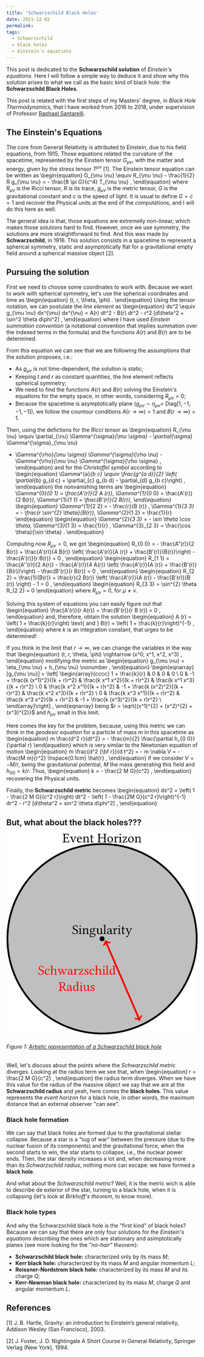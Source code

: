 ```yaml
---
title: 'Schwarzschild Black Holes'
date: 2021-12-02
permalink: 
tags:
  - Schwarzschild
  - black holes
  - Einstein's equations
---
```


This post is dedicated to the **Schwarzschild solution** of _Einstein's equations_. Here I will follow a simple way to deduce it and show why this solution arises to what we call as the basic kind of black hole: the **Schwarzschild Black Holes**.

This post is related with the first steps of my Masters' degree, in _Black Hole Thermodynamics_, that I have worked from 2016 to 2018, under supervision of Professor [Raphael Santarelli](http://lattes.cnpq.br/3591899759824320).

The Einstein's Equations
--------------------------

The core from General Relativity is attributed to Einstein, due to his field equations, from 1915. Those equations related the curvature of the spacetime, represented by the Einstein tensor $G_{\mu \nu}$, with the matter and energy, given by the stress tensor $T^{\mu \nu}$ [1]. The Einstein tensor equation can be written as
\begin{equation}
 G_{\mu \nu} \equiv R_{\mu \nu} - \frac{1}{2} R g_{\mu \nu} = - \frac{8 \pi G}{c^4} T_{\mu \nu} ,
\end{equation}
where $R_{\mu \nu}$ is the Ricci tensor, $R$ is its trace, $g_{\mu \nu}$ is the metric tensor, $G$ is the gravitational constant and $c$ is the speed of light. It is usual to define $G = c = 1$ and recover the Physical units at the end of the computations, and I will do this here as well.

The general idea is that, those equations are extremelly non-linear, which makes those solutions hard to find. However, once we use symmetry, the solutions are more straightforward to find. And this was made by **Schwarzschild**, in 1916. This solution consists in a spacetime to represent a spherical symmetry, static and asymptotically flat for a gravitational empty field around a spherical massive object [2].

Pursuing the solution
--------------------------

First we need to choose some coordinates to work with. Because we want to work with spherical symmetry, let's use the spherical coordinates and time as
\begin{equation}
 (t, r, \theta, \phi) .
\end{equation}
Using the tensor notation, we can postulate the _line element_ as
\begin{equation}
 ds^2 \equiv g_{\mu \nu} dx^{\mu} dx^{\nu} = A(r) dt^2 - B(r) dr^2 - 
 r^2 [d\theta^2 + \sin^2 \theta d\phi^2] ,
\end{equation}
where I have used _Einstein summation convention_ (a notational convention that implies summation over the indexed terms in the formula) and the functions $A (r)$ and $B (r)$ are to be determined.

From this equation we can see that we are following the assumptions that the solution proposes, i.e.:
 * As $g_{\mu \nu}$ is not time-dependent, the solution is static;
 * Keeping $t$ and $r$ as constant quantities, the line element reflects spherical symmetry;
 * We need to find the functions $A (r)$ and $B (r)$ solving the Einstein's equations for the empty space, in other words, considering $R_{\mu \nu} = 0$;
 * Because the spacetime is asymptotically plane ($g_{\mu \nu}$ $\sim$ $\eta_{\mu \nu} =$ Diag$[1, -1, -1, -1]$), we follow the countour conditions $A(r \rightarrow \infty) = 1$ and $B(r\rightarrow \infty) = 1$.
 
Then, using the defictions for the _Ricci tensor_ as
\begin{equation}
 R_{\mu \nu} \equiv \partial_{\nu} \Gamma^{\sigma}_{\mu \sigma} - 
 \partial_{\sigma} \Gamma^{\sigma}_{\mu \nu}
 + \Gamma^{\rho}_{\mu \sigma} \Gamma^{\sigma}_{\rho \nu} - 
 \Gamma^{\rho}_{\mu \nu} \Gamma^{\sigma}_{\rho \sigma} ,
\end{equation}
and for the _Christoffel symbol_ according to
\begin{equation}
 \Gamma^{a}_{b c} \equiv \frac{g^{a d}}{2} \left( \partial_{b} g_{d c} + 
 \partial_{c} g_{b d} - \partial_{d} g_{b c}\right) ,
\end{equation}
the nonvanishing terms are 
\begin{equation}
 \Gamma^{0}_{0 1} = \frac{A'(r)}{2 A (r)}, \Gamma^{1}_{0 0} = \frac{A'(r)}{2 B(r)},  \Gamma^{1}_{1 1} = \frac{B'(r)}{2 B(r)}, 
\end{equation}
\begin{equation} 
 \Gamma^{1}_{2 2} = - \frac{r}{B (r)} , \Gamma^{1}_{3 3} = - \frac{r \sin^{2} \theta}{B(r)}, \Gamma^{2}_{1 2} = \frac{1}{r}
\end{equation}
\begin{equation} 
 \Gamma^{2}_{3 3} = - \sin \theta \cos \theta, \Gamma^{3}_{1 3} = \frac{1}{r} , \Gamma^{3}_{2 3} = \frac{\cos \theta}{\sin \theta} .
\end{equation}

Computing now $R_{\mu \nu} = 0$, we got
\begin{equation}
 R_{0 0} = - \frac{A"(r)}{2 B(r)} + 
 \frac{A'(r)}{4 B(r)} \left( \frac{A'(r)}{A (r)} +
 \frac{B'(r)}{B(r)}\right) - \frac{A'(r)}{r B(r)} = 0 ,
\end{equation}
\begin{equation}
 R_{1 1} = \frac{A''(r)}{2 A(r)} - \frac{A'(r)}{4 A(r)} \left( \frac{A'(r)}{A (r)} +  \frac{B'(r)}{B(r)}\right) - \frac{B'(r)}{r B(r)} = 0 ,
\end{equation}
\begin{equation}
R_{2 2} = \frac{1}{B(r)} + 
 \frac{r}{2 B(r)} \left( \frac{A'(r)}{A (r)} - 
 \frac{B'(r)}{B (r)} \right) - 1 = 0 ,
\end{equation}
\begin{equation}
 R_{3 3} = \sin^{2} \theta R_{2 2} = 0
\end{equation}
where $R_{\mu \nu} = 0$, for $\mu \neq \nu$.

Solving this system of equations you can easily figure out that
\begin{equation}
 \frac{A'(r)}{r A(r)} + \frac{B'(r)}{r B (r)} = 0 ,
\end{equation}
and, therefore, obtain the solution
\begin{equation}
 A (r) = \left( 1 + \frac{k}{r}\right) \text{ and } 
 B(r) = \left( 1 + \frac{k}{r}\right)^{-1} ,
\end{equation}
where $k$ is an integration constant, that urges to be determined!

If you think in the limit that $r \rightarrow \infty$, we can change the variables in the way that 
\begin{equation}
 (t, r, \theta, \phi) \rightarrow (x^0, x^1, x^2, x^3) ,
\end{equation}
modifying the metric as
\begin{equation}
 g_{\mu \nu} = \eta_{\mu \nu} + h_{\mu \nu} \nonumber ,
\end{equation}
\begin{eqnarray}
 [g_{\mu \nu}] = \left[ \begin{array}{cccc}
  1 + \frac{k}{r} & 0 & 0 & 0 \\
  0 & -1 + \frac{k (x^1)^2}{(k + r)r^2} & \frac{k x^1 x^2}{(k + r)r^2} & \frac{k x^1 x^3}{(k + r)r^2} \\
  0 & \frac{k x^2 x^1}{(k + r)r^2} & -1 + \frac{k (x^2)^2}{(k + r)r^2} & \frac{k x^2 x^3}{(k + r)r^2} \\
  0 & \frac{k x^3 x^1}{(k + r)r^2} & \frac{k x^3 x^2}{(k + r)r^2} & -1 + \frac{k (x^3)^2}{(k + r)r^2} \\
 \end{array}\right] ,
\end{eqnarray}
being $r = \sqrt{(x^1)^{2} + (x^2)^{2} + (x^3)^{2}}$ and $h_{\mu \nu}$ small in this limit.

Here comes the key for the problem, because, using this metric we can think in the _geodesic equation_ for a particle of mass $m$ in this spacetime as
\begin{equation}
 m \frac{d^2 r}{dt^2} = - \frac{m}{2} \frac{\partial h_{0 0}}{\partial r}
\end{equation}
which is very similar to the Newtonian equation of motion
\begin{equation}
 m \frac{d^2 {\bf r}}{d t^2} = - m \nabla V = - \frac{M m}{r^2} \hspace{0.1cm} \hat{r} ,
\end{equation}
if we consider $V = - M/r$, being the gravitational potential, $M$ the mass generating this field and $h_{0 0} = k/r$. Thus, 
\begin{equation}
 k = - \frac{2 M G}{c^2} ,
\end{equation}
recovering the Physical units.

Finally, the **Schwarzschild metric** becomes
\begin{equation}
 ds^2 = \left( 1 - \frac{2 M G}{c^2 r}\right) dt^2 - 
 \left( 1 - \frac{2M G}{c^2 r}\right)^{-1} dr^2 -  r^2 [d\theta^2 + sin^2 \theta d\phi^2] ,
\end{equation}

But, what about the black holes???
--------------------------

![](https://raw.githubusercontent.com/natalidesanti/natalidesanti.github.io/master/images/BH.png)
###### Figure 1: [Artistic representation of a Schwarzschild black hole](https://raw.githubusercontent.com/natalidesanti/natalidesanti.github.io/master/images/BH.png)

Well, let's discuss about the points where the _Schwarzschild metric_ diverges. Looking at the radius term we see that, when
\begin{equation}
 r = \frac{2 M G}{c^2} ,
\end{equation} 
the radius term diverges. When we have this value for the radius of the massive object we say that we are at the **Schwarzschild radius** and yeah, here comes the **black holes**. This value represents the _event horizon_ for a black hole, in other words, the maximum distance that an external observer "can see".

### Black hole formation

We can say that black holes are formed due to the gravitational stellar collapse. Because a star is a "tug of war" between the pressure (due to the nuclear fusion of its components) and the gravitational force, when the second starts to win, the star starts to collapse, i.e., the nuclear power ends. Then, the star density increases a lot and, when decreasing more than its _Schwarzschild radius_, nothing more can escape: we have formed a **black hole**.

And what about the _Schwarzschild metric_? Well, it is the metric wich is able to describe de exterior of the star, turning to a black hole, when it is collapsing (let's look at _Birkhoff's theorem_, to know more).

### Black hole types

And why the Schwarzschild black hole is the "first kind" of black holes? Because we can say that there are only four solutions for the _Einstein's equations_ describing the ones which are stationary and asimptotically planes (see more looking for the _"no-hair" theorem_):
 * **Schwarzschild black hole:** characterized only by its mass $M$;
 * **Kerr black hole:** characterized by its mass $M$ and angular momentum $L$;
 * **Reissner-Nordstrom black hole:** characterized by its mass $M$ and its charge $Q$;
 * **Kerr-Newman black hole:** characterized by its mass $M$, charge $Q$ and angular momentum $L$.

References
--------------------------
[1] J. B. Hartle, Gravity: an introduction to Einstein’s general relativity, Addison Wesley (San Francisco), 2003.

[2] J. Foster, J. D. Nightingale A Short Course in General Relativity, Springer Verlag (New York), 1994.
